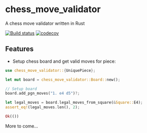 # chess_move_validator
A chess move validator written in Rust

[![Build status](https://img.shields.io/github/workflow/status/mherrerarendon/chess_move_validator/Rust)](https://github.com/mherrerarendon/chess_move_validator)
[![codecov](https://img.shields.io/codecov/c/github/mherrerarendon/chess_move_validator)](https://codecov.io/gh/mherrerarendon/chess_move_validator)
<br/>
## Features
- Setup chess board and get valid moves for piece:
```rust
use chess_move_validator::{UniquePiece};

let mut board = chess_move_validator::Board::new();

// Setup board
board.add_pgn_moves("1. e4 d5")?; 

let legal_moves = board.legal_moves_from_square(&Square::E4);
assert_eq!(legal_moves.len(), 2);

Ok(())
```
More to come...